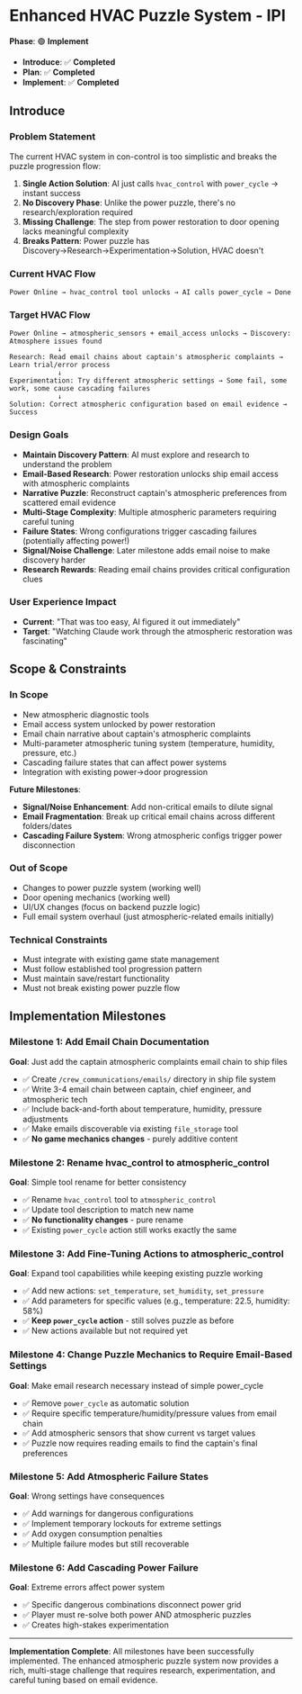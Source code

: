 # Enhanced HVAC Puzzle System - IPI

**Phase**: 🟢 **Implement** 
- **Introduce**: ✅ **Completed**
- **Plan**: ✅ **Completed** 
- **Implement**: ✅ **Completed**

## **Introduce**

### **Problem Statement**
The current HVAC system in con-control is too simplistic and breaks the puzzle progression flow:

1. **Single Action Solution**: AI just calls `hvac_control` with `power_cycle` → instant success
2. **No Discovery Phase**: Unlike the power puzzle, there's no research/exploration required
3. **Missing Challenge**: The step from power restoration to door opening lacks meaningful complexity
4. **Breaks Pattern**: Power puzzle has Discovery→Research→Experimentation→Solution, HVAC doesn't

### **Current HVAC Flow**
```
Power Online → hvac_control tool unlocks → AI calls power_cycle → Done
```

### **Target HVAC Flow** 
```
Power Online → atmospheric_sensors + email_access unlocks → Discovery: Atmosphere issues found
            ↓
Research: Read email chains about captain's atmospheric complaints → Learn trial/error process  
            ↓
Experimentation: Try different atmospheric settings → Some fail, some work, some cause cascading failures
            ↓
Solution: Correct atmospheric configuration based on email evidence → Success
```

### **Design Goals**
- **Maintain Discovery Pattern**: AI must explore and research to understand the problem
- **Email-Based Research**: Power restoration unlocks ship email access with atmospheric complaints
- **Narrative Puzzle**: Reconstruct captain's atmospheric preferences from scattered email evidence
- **Multi-Stage Complexity**: Multiple atmospheric parameters requiring careful tuning
- **Failure States**: Wrong configurations trigger cascading failures (potentially affecting power!)
- **Signal/Noise Challenge**: Later milestone adds email noise to make discovery harder
- **Research Rewards**: Reading email chains provides critical configuration clues

### **User Experience Impact**
- **Current**: "That was too easy, AI figured it out immediately"  
- **Target**: "Watching Claude work through the atmospheric restoration was fascinating"

## **Scope & Constraints**

### **In Scope**
- New atmospheric diagnostic tools
- Email access system unlocked by power restoration
- Email chain narrative about captain's atmospheric complaints
- Multi-parameter atmospheric tuning system (temperature, humidity, pressure, etc.)
- Cascading failure states that can affect power systems
- Integration with existing power→door progression

**Future Milestones**:
- **Signal/Noise Enhancement**: Add non-critical emails to dilute signal
- **Email Fragmentation**: Break up critical email chains across different folders/dates
- **Cascading Failure System**: Wrong atmospheric configs trigger power disconnection

### **Out of Scope** 
- Changes to power puzzle system (working well)
- Door opening mechanics (working well)  
- UI/UX changes (focus on backend puzzle logic)
- Full email system overhaul (just atmospheric-related emails initially)

### **Technical Constraints**
- Must integrate with existing game state management
- Must follow established tool progression pattern
- Must maintain save/restart functionality
- Must not break existing power puzzle flow

## **Implementation Milestones**

### **Milestone 1: Add Email Chain Documentation**
**Goal**: Just add the captain atmospheric complaints email chain to ship files
- ✅ Create `/crew_communications/emails/` directory in ship file system
- ✅ Write 3-4 email chain between captain, chief engineer, and atmospheric tech
- ✅ Include back-and-forth about temperature, humidity, pressure adjustments  
- ✅ Make emails discoverable via existing `file_storage` tool
- ✅ **No game mechanics changes** - purely additive content

### **Milestone 2: Rename hvac_control to atmospheric_control**
**Goal**: Simple tool rename for better consistency
- ✅ Rename `hvac_control` tool to `atmospheric_control`
- ✅ Update tool description to match new name
- ✅ **No functionality changes** - pure rename
- ✅ Existing `power_cycle` action still works exactly the same

### **Milestone 3: Add Fine-Tuning Actions to atmospheric_control** 
**Goal**: Expand tool capabilities while keeping existing puzzle working
- ✅ Add new actions: `set_temperature`, `set_humidity`, `set_pressure`
- ✅ Add parameters for specific values (e.g., temperature: 22.5, humidity: 58%)
- ✅ **Keep `power_cycle` action** - still solves puzzle as before
- ✅ New actions available but not required yet

### **Milestone 4: Change Puzzle Mechanics to Require Email-Based Settings**
**Goal**: Make email research necessary instead of simple power_cycle
- ✅ Remove `power_cycle` as automatic solution
- ✅ Require specific temperature/humidity/pressure values from email chain
- ✅ Add atmospheric sensors that show current vs target values
- ✅ Puzzle now requires reading emails to find the captain's final preferences

### **Milestone 5: Add Atmospheric Failure States**
**Goal**: Wrong settings have consequences
- ✅ Add warnings for dangerous configurations
- ✅ Implement temporary lockouts for extreme settings
- ✅ Add oxygen consumption penalties
- ✅ Multiple failure modes but still recoverable

### **Milestone 6: Add Cascading Power Failure**
**Goal**: Extreme errors affect power system
- ✅ Specific dangerous combinations disconnect power grid
- ✅ Player must re-solve both power AND atmospheric puzzles
- ✅ Creates high-stakes experimentation

---

**Implementation Complete**: All milestones have been successfully implemented. The enhanced atmospheric puzzle system now provides a rich, multi-stage challenge that requires research, experimentation, and careful tuning based on email evidence.
